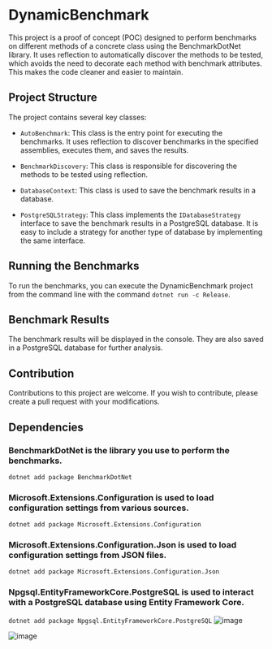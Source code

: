 # DynamicBenchmark

This project is a proof of concept (POC) designed to perform benchmarks on different methods of a concrete class using the BenchmarkDotNet library. It uses reflection to automatically discover the methods to be tested, which avoids the need to decorate each method with benchmark attributes. This makes the code cleaner and easier to maintain.

## Project Structure

The project contains several key classes:

- `AutoBenchmark`: This class is the entry point for executing the benchmarks. It uses reflection to discover benchmarks in the specified assemblies, executes them, and saves the results.

- `BenchmarkDiscovery`: This class is responsible for discovering the methods to be tested using reflection.

- `DatabaseContext`: This class is used to save the benchmark results in a database.

- `PostgreSQLStrategy`: This class implements the `IDatabaseStrategy` interface to save the benchmark results in a PostgreSQL database. It is easy to include a strategy for another type of database by implementing the same interface.

## Running the Benchmarks

To run the benchmarks, you can execute the DynamicBenchmark project from the command line with the command `dotnet run -c Release`.

## Benchmark Results

The benchmark results will be displayed in the console. They are also saved in a PostgreSQL database for further analysis.

## Contribution

Contributions to this project are welcome. If you wish to contribute, please create a pull request with your modifications.

## Dependencies

### BenchmarkDotNet is the library you use to perform the benchmarks. 
`dotnet add package BenchmarkDotNet`

### Microsoft.Extensions.Configuration is used to load configuration settings from various sources.
`dotnet add package Microsoft.Extensions.Configuration`

### Microsoft.Extensions.Configuration.Json is used to load configuration settings from JSON files.
`dotnet add package Microsoft.Extensions.Configuration.Json`

### Npgsql.EntityFrameworkCore.PostgreSQL is used to interact with a PostgreSQL database using Entity Framework Core.
`dotnet add package Npgsql.EntityFrameworkCore.PostgreSQL`
![image](https://github.com/JacquesGariepy/DynamicBenchmark/assets/12863398/54220562-cfeb-4efc-91ee-7f89862f54f8)

![image](https://github.com/JacquesGariepy/DynamicBenchmark/assets/12863398/ece20ecc-a972-4b47-a404-5f223bb0b6c1)
